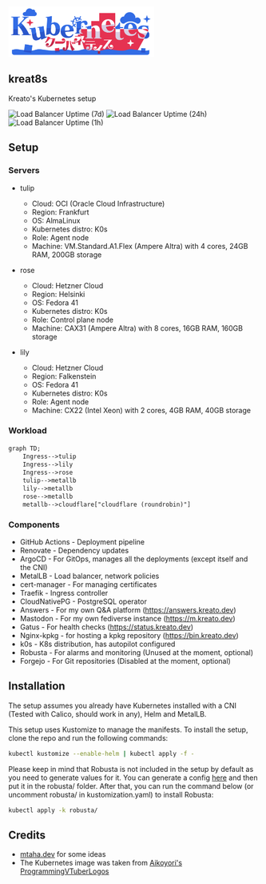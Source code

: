 <img src="https://raw.githubusercontent.com/Aikoyori/ProgrammingVTuberLogos/main/Kubernetes/kubernetesLogo.png"  height="100">

## kreat8s
Kreato's Kubernetes setup

![Load Balancer Uptime (7d)](https://status.kreato.dev/api/v1/endpoints/internal_lb/uptimes/7d/badge.svg) ![Load Balancer Uptime (24h)](https://status.kreato.dev/api/v1/endpoints/internal_lb/uptimes/24h/badge.svg) ![Load Balancer Uptime (1h)](https://status.kreato.dev/api/v1/endpoints/internal_lb/uptimes/1h/badge.svg)


## Setup

### Servers

* tulip
    * Cloud: OCI (Oracle Cloud Infrastructure)
    * Region: Frankfurt
    * OS: AlmaLinux
    * Kubernetes distro: K0s
    * Role: Agent node
    * Machine: VM.Standard.A1.Flex (Ampere Altra) with 4 cores, 24GB RAM, 200GB storage

* rose
    * Cloud: Hetzner Cloud
    * Region: Helsinki
    * OS: Fedora 41
    * Kubernetes distro: K0s
    * Role: Control plane node
    * Machine: CAX31 (Ampere Altra) with 8 cores, 16GB RAM, 160GB storage
 
* lily
    * Cloud: Hetzner Cloud
    * Region: Falkenstein
    * OS: Fedora 41
    * Kubernetes distro: K0s
    * Role: Agent node
    * Machine: CX22 (Intel Xeon) with 2 cores, 4GB RAM, 40GB storage


### Workload
```mermaid
graph TD;
    Ingress-->tulip
    Ingress-->lily
    Ingress-->rose
    tulip-->metallb
    lily-->metallb
    rose-->metallb
    metallb-->cloudflare["cloudflare (roundrobin)"]
```

### Components
* GitHub Actions - Deployment pipeline
* Renovate - Dependency updates
* ArgoCD - For GitOps, manages all the deployments (except itself and the CNI)
* MetalLB - Load balancer, network policies
* cert-manager - For managing certificates
* Traefik - Ingress controller
* CloudNativePG - PostgreSQL operator
* Answers - For my own Q&A platform (https://answers.kreato.dev)
* Mastodon - For my own fediverse instance (https://m.kreato.dev)
* Gatus - For health checks (https://status.kreato.dev)
* Nginx-kpkg - for hosting a kpkg repository (https://bin.kreato.dev)
* k0s - K8s distribution, has autopilot configured
* Robusta - For alarms and monitoring (Unused at the moment, optional)
* Forgejo - For Git repositories (Disabled at the moment, optional)

## Installation
The setup assumes you already have Kubernetes installed with a CNI (Tested with Calico, should work in any), Helm and MetalLB. 

This setup uses Kustomize to manage the manifests. To install the setup, clone the repo and run the following commands:

```bash
kubectl kustomize --enable-helm | kubectl apply -f -
```

Please keep in mind that Robusta is not included in the setup by default as you need to generate values for it. You can generate a config [here](https://platform.robusta.dev/signup?utm_source=docs) and then put it in the robusta/ folder. After that, you can run the command below (or uncomment robusta/ in kustomization.yaml) to install Robusta:

```bash
kubectl apply -k robusta/
```

## Credits
* [mtaha.dev](https://github.com/mt190502) for some ideas
* The Kubernetes image was taken from [Aikoyori's ProgrammingVTuberLogos](https://github.com/Aikoyori/ProgrammingVTuberLogos)

